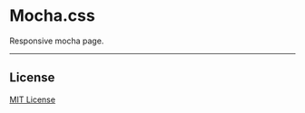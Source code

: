 # Mocha.css

Responsive mocha page.

***

## License

[MIT License](http://www.opensource.org/licenses/mit-license.php)
